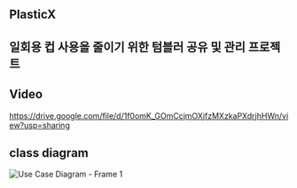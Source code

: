 PlasticX
------------------------
## 일회용 컵 사용을 줄이기 위한 텀블러 공유 및 관리 프로젝트

Video
-------------------
https://drive.google.com/file/d/1f0omK_GOmCcjmOXjfzMXzkaPXdrjhHWn/view?usp=sharing

class diagram
----------------
![Use Case Diagram - Frame 1](https://user-images.githubusercontent.com/54847106/128956526-aaa24b8e-bd75-4e32-9919-600e0f132d9d.jpg)
